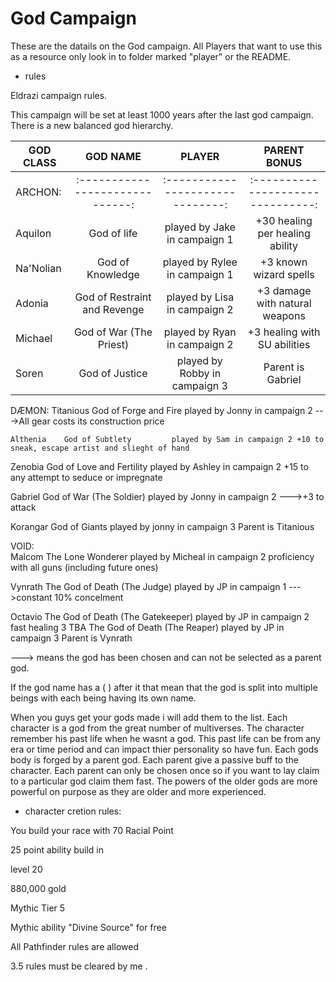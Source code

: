 # God Campaign

These are the datails on the God campaign. All Players that want to use this as a resource only look
in to folder marked "player" or the README.

* rules

Eldrazi campaign rules.


This campaign will be set at least 1000 years after the last god campaign. There is a new balanced god hierarchy.


	
| GOD CLASS	| GOD NAME			| PLAYER	| PARENT BONUS |
| ------------- |:-----------------------------:|:------------------------------:|:-------------------------------:|
| ARCHON:	|:-----------------------------:|:------------------------------:|:-------------------------------:|
| Aquilon	|	God of life		| played by Jake in campaign 1	 | +30 healing per healing ability |
| Na'Nolian	|	God of Knowledge	| played by Rylee in campaign 1	 | +3 known wizard spells          |
| Adonia	| God of Restraint and Revenge	| played by Lisa in campaign 2	 | +3 damage with natural weapons  |
| Michael	| God of War (The Priest)	| played by Ryan in campaign 2	 | +3 healing with SU abilities    |
| Soren		| God of Justice		| played by Robby in campaign 3	 | Parent is Gabriel               |



DÆMON:
	Titanious 	God of Forge and Fire		played by Jonny in campaign 2	--->All gear costs its construction price

	Althenia 	God of Subtlety			played by Sam in campaign 2	+10 to sneak, escape artist and slieght of hand
	
Zenobia		God of Love and Fertility	played by Ashley in campaign 2	+15 to any attempt to seduce or impregnate
	
Gabriel		God of War (The Soldier)	played by Jonny in campaign 2	--->+3 to attack
	
Korangar	God of Giants			played by jonny in campaign 3	Parent is Titanious



VOID:	
Malcom		The Lone Wonderer		played by Micheal in campaign 2	proficiency with all guns (including future ones)
	
Vynrath		The God of Death (The Judge)	played by JP in campaign 1	--->constant 10% concelment
	
Octavio		The God of Death (The Gatekeeper) played by JP in campaign 2	fast healing 3
TBA	
	The God of Death (The Reaper)	played by JP in campaign 3	Parent is Vynrath



---> means the god has been chosen and can not be selected as a parent god.

If the god name has a ( ) after it that mean that the god is 
split into multiple beings with each being having its own name.


When you guys get your gods made i will add them to the list. 
Each character
is a god from the great number of multiverses. The character remember his past life when he wasnt a god. This past life can be from any era
or time period and can impact thier personality so have fun. Each gods body is 
forged by a parent god. Each parent give a passive buff to the
character. Each parent can only be chosen once so if you want to lay claim to a particular god claim them fast. The powers of the older gods 
are more powerful on purpose
as they are older and more experienced. 

* character cretion rules:


You build your race with 70 Racial Point

25 point ability build in

level 20

880,000 gold

Mythic Tier 5

Mythic ability "Divine Source" for free

All Pathfinder rules are allowed

3.5 rules must be 
cleared by me
.
